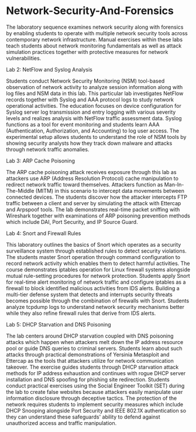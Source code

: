 # Network-Security-And-Forensics

The laboratory sequence examines network security along with forensics by enabling students to operate with multiple network security tools across contemporary network infrastructure. Manual exercises within these labs teach students about network monitoring fundamentals as well as attack simulation practices together with protective measures for network vulnerabilities.

Lab 2: NetFlow and Syslog Analysis

Students conduct Network Security Monitoring (NSM) tool-based observation of network activity to analyze session information along with log files and NSM data in this lab. This particular lab investigates NetFlow records together with Syslog and AAA protocol logs to study network operational activities. The education focuses on device configuration for Syslog server log transmission and entry logging with various severity levels and realizes analysis with NetFlow traffic assessment data. Syslog functions as a tool for event monitoring and students learn AAA (Authentication, Authorization, and Accounting) to log user access. The experimental setup allows students to understand the role of NSM tools by showing security analysts how they track down malware and attacks through network traffic anomalies.

Lab 3: ARP Cache Poisoning

The ARP cache poisoning attack receives exposure through this lab as attackers use ARP (Address Resolution Protocol) cache manipulation to redirect network traffic toward themselves. Attackers function as Man-In-The-Middle (MITM) in this scenario to intercept data movements between connected devices. The students discover how the attacker intercepts FTP traffic between a client and server by simulating the attack with Ettercap and Arpspoof tools. The lab demonstrates real-time packet sniffing with Wireshark together with examinations of ARP poisoning prevention methods which include DAI, Port Security, and IP Source Guard.


Lab 4: Snort and Firewall Rules

This laboratory outlines the basics of Snort which operates as a security surveillance system through established rules to detect security violations. The students master Snort operation through command configuration to record network activity which enables them to detect harmful activities. The course demonstrates iptables operation for Linux firewall systems alongside mutual rule-setting procedures for network protection. Students apply Snort for real-time alert monitoring of network traffic and configure iptables as a firewall to block identified malicious activities from IDS alerts. Building a multi-tier defense system that detects and interrupts security threats becomes possible through the combination of firewalls with Snort. Students analyze tcpdump logs to understand network security mechanisms better while they also refine firewall rules that derive from IDS alerts.

Lab 5: DHCP Starvation and DNS Poisoning

The lab centers around DHCP starvation coupled with DNS poisoning attacks which happen when attackers melt down the IP address resource pool or guide DNS queries to criminal servers. Students learn about such attacks through practical demonstrations of Yersinia Metasploit and Ettercap as the tools that attackers utilize for network communication takeover. The exercise guides students through DHCP starvation attack methods for IP address exhaustion and continues with rogue DHCP server installation and DNS spoofing for phishing site redirection. Students conduct practical exercises using the Social Engineer Toolkit (SET) during the lab to create false websites because attackers easily manipulate user information disclosure through deceptive tactics. The protection of the network requires students to implement security measures which include DHCP Snooping alongside Port Security and IEEE 802.1X authentication so they can understand these safeguards' ability to defend against unauthorized access and traffic manipulation.
